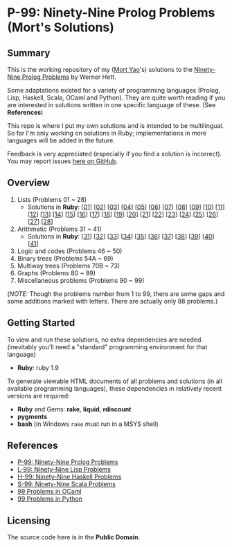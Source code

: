 # P-99: Ninety-Nine Prolog Problems (Mort's Solutions)

## Summary

This is the working repository of my ([Mort Yao](http://www.soimort.org/)'s) solutions to the [Ninety-Nine Prolog Problems](https://sites.google.com/site/prologsite/prolog-problems) by Werner Hett.

Some adaptations existed for a variety of programming languages (Prolog, Lisp, Haskell, Scala, OCaml and Python). They are quite worth reading if you are interested in solutions written in one  specific language of these. (See __References__)

This repo is where I put my own solutions and is intended to be multilingual. So far I'm only working on solutions in Ruby; implementations in more languages will be added in the future.

Feedback is very appreciated (especially if you find a solution is incorrect). You may report issues [here on GitHub](https://github.com/soimort/p99/issues/new).

## Overview

1. Lists (Problems 01 ~ 28)
    * Solutions in __Ruby__:
    [[01](https://github.com/soimort/p99/blob/master/ruby/01.rb)]
    [[02](https://github.com/soimort/p99/blob/master/ruby/02.rb)]
    [[03](https://github.com/soimort/p99/blob/master/ruby/03.rb)]
    [[04](https://github.com/soimort/p99/blob/master/ruby/04.rb)]
    [[05](https://github.com/soimort/p99/blob/master/ruby/05.rb)]
    [[06](https://github.com/soimort/p99/blob/master/ruby/06.rb)]
    [[07](https://github.com/soimort/p99/blob/master/ruby/07.rb)]
    [[08](https://github.com/soimort/p99/blob/master/ruby/08.rb)]
    [[09](https://github.com/soimort/p99/blob/master/ruby/09.rb)]
    [[10](https://github.com/soimort/p99/blob/master/ruby/10.rb)]
    [[11](https://github.com/soimort/p99/blob/master/ruby/11.rb)]
    [[12](https://github.com/soimort/p99/blob/master/ruby/12.rb)]
    [[13](https://github.com/soimort/p99/blob/master/ruby/13.rb)]
    [[14](https://github.com/soimort/p99/blob/master/ruby/14.rb)]
    [[15](https://github.com/soimort/p99/blob/master/ruby/15.rb)]
    [[16](https://github.com/soimort/p99/blob/master/ruby/16.rb)]
    [[17](https://github.com/soimort/p99/blob/master/ruby/17.rb)]
    [[18](https://github.com/soimort/p99/blob/master/ruby/18.rb)]
    [[19](https://github.com/soimort/p99/blob/master/ruby/19.rb)]
    [[20](https://github.com/soimort/p99/blob/master/ruby/20.rb)]
    [[21](https://github.com/soimort/p99/blob/master/ruby/21.rb)]
    [[22](https://github.com/soimort/p99/blob/master/ruby/22.rb)]
    [[23](https://github.com/soimort/p99/blob/master/ruby/23.rb)]
    [[24](https://github.com/soimort/p99/blob/master/ruby/24.rb)]
    [[25](https://github.com/soimort/p99/blob/master/ruby/25.rb)]
    [[26](https://github.com/soimort/p99/blob/master/ruby/26.rb)]
    [[27](https://github.com/soimort/p99/blob/master/ruby/27.rb)]
    [[28](https://github.com/soimort/p99/blob/master/ruby/28.rb)]
2. Arithmetic (Problems 31 ~ 41)
    * Solutions in __Ruby__:
    [[31](https://github.com/soimort/p99/blob/master/ruby/31.rb)]
    [[32](https://github.com/soimort/p99/blob/master/ruby/32.rb)]
    [[33](https://github.com/soimort/p99/blob/master/ruby/33.rb)]
    [[34](https://github.com/soimort/p99/blob/master/ruby/34.rb)]
    [[35](https://github.com/soimort/p99/blob/master/ruby/35.rb)]
    [[36](https://github.com/soimort/p99/blob/master/ruby/36.rb)]
    [[37](https://github.com/soimort/p99/blob/master/ruby/37.rb)]
    [[38](https://github.com/soimort/p99/blob/master/ruby/38.rb)]
    [[39](https://github.com/soimort/p99/blob/master/ruby/39.rb)]
    [[40](https://github.com/soimort/p99/blob/master/ruby/40.rb)]
    [[41](https://github.com/soimort/p99/blob/master/ruby/41.rb)]
3. Logic and codes (Problems 46 ~ 50)
4. Binary trees (Problems 54A ~ 69)
5. Multiway trees (Problems 70B ~ 73)
6. Graphs (Problems 80 ~ 89)
7. Miscellaneous problems (Problems 90 ~ 99)

(_NOTE:_ Though the problems number from 1 to 99, there are some gaps and some additions marked with letters. There are actually only 88 problems.)

## Getting Started

To view and run these solutions, no extra dependencies are needed. (inevitably you'll need a "standard" programming environment for that language)

* __Ruby__: ruby 1.9

To generate viewable HTML documents of all problems and solutions (in all available programming languages), these dependencies in relatively recent versions are required:

* __Ruby__ and Gems: __rake__, __liquid__, __rdiscount__
* __pygments__
* __bash__ (in Windows `rake` must run in a MSYS shell)

## References

* [P-99: Ninety-Nine Prolog Problems](https://sites.google.com/site/prologsite/prolog-problems)
* [L-99: Ninety-Nine Lisp Problems](http://www.ic.unicamp.br/~meidanis/courses/mc336/2006s2/funcional/L-99_Ninety-Nine_Lisp_Problems.html)
* [H-99: Ninety-Nine Haskell Problems](http://www.haskell.org/haskellwiki/H-99:_Ninety-Nine_Haskell_Problems)
* [S-99: Ninety-Nine Scala Problems](http://aperiodic.net/phil/scala/s-99/)
* [99 Problems in OCaml](http://www.christiankissig.de/cms/index.php/en/programming/28-ocaml/28-99-problems-in-ocaml)
* [99 Problems in Python](http://wiki.python.org/moin/ProblemSets/99%20Prolog%20Problems%20Solutions)

## Licensing

The source code here is in the __Public Domain__.
